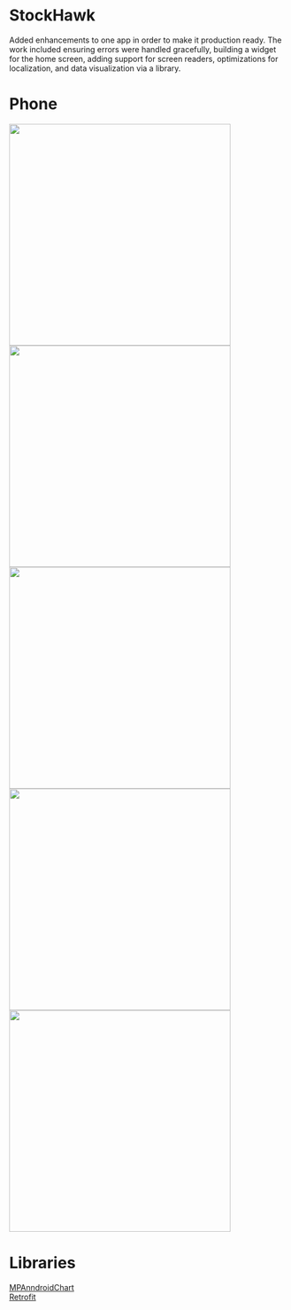 # StockHawk
Added enhancements to one app in order to make it production ready. 
The work included ensuring errors were handled gracefully, building a widget for the home screen,
adding support for screen readers, optimizations for localization, and data visualization via a library.

# Phone
<img src="http://i.imgur.com/vDvJeX9.png" width="400">
<img src="http://i.imgur.com/4CCPS4F.png" width="400">
<img src="http://i.imgur.com/wbcEOh5.png" width="400">
<img src="http://i.imgur.com/ukat2eW.png" width="400">
<img src="http://i.imgur.com/yRr16xd.png" width="400">

# Libraries
[MPAnndroidChart](https://github.com/PhilJay/MPAndroidChart) <br/>
[Retrofit](http://square.github.io/retrofit/)
